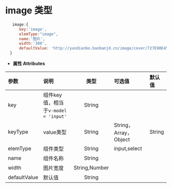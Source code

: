 # image 类型
``` js
   image:{
      key:'image',
      elemType:"image",
      name:'图片',
      width:'300',
      defaultValue: 'http://yundianbo.banbanjd.cn/image/cover/727E90E45A4D41C19BCB1D77ECD25EFF-6-2.png'
  }
```
- **属性 Attributes**

| 参数        | 说明       | 类型  | 可选值  | 默认值  |
| :------------- |:-------------| :-----:| :-----|:-----|
| key  | 组件key值，相当于`v-model = 'input'` | String |  |  |
| keyType | value类型    |    String | String，Array，Object | String |
| elemType      | 组件类型      |   String | input,select |  |
| name | 组件名称      |    String |  |  |
| width | 图片宽度      |    String,Number |  |  |
| defaultValue | 默认值      |    String |  |  |
